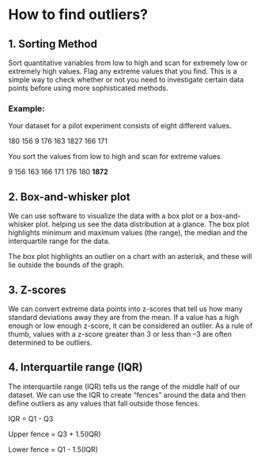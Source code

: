 # How to find outliers?

## 1. Sorting Method
Sort quantitative variables from low to high and scan for extremely low or extremely high values. Flag any extreme values that you find. This is a simple way to check whether or not you need to investigate certain data points before using more sophisticated methods.

### Example:
Your dataset for a pilot experiment consists of eight different values.

180 156 9 176 163 1827 166 171

You sort the values from low to high and scan for extreme values.

9 156 163 166 171 176 180 **1872**

## 2. Box-and-whisker plot
We can use software to visualize the data with a box plot or a box-and-whisker plot. helping us see the data distribution at a glance. The box plot highlights minimum and maximum values (the range), the median and the interquartile range for the data.

The box plot highlights an outlier on a chart with an asterisk, and these will lie outside the bounds of the graph.

## 3. Z-scores
We can convert extreme data points into z-scores that tell us how many standard deviations away they are from the mean. If a value has a high enough or low enough z-score, it can be considered an outlier. As a rule of thumb, values with a z-score greater than 3 or less than –3 are often determined to be outliers.

## 4. Interquartile range (IQR)
The interquartile range (IQR) tells us the range of the middle half of our dataset. We can use the IQR to create “fences” around the data and then define outliers as any values that fall outside those fences.

IQR = Q1 - Q3

Upper fence = Q3 + 1.5(IQR)

Lower fence = Q1 - 1.5(IQR)